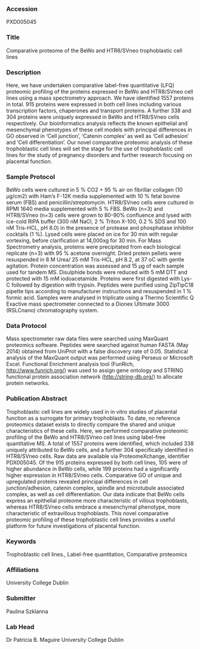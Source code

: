 ### Accession
PXD005045

### Title
Comparative proteome of the BeWo and HTR8/SVneo trophoblastic cell lines

### Description
Here, we have undertaken comparative label-free quantitative (LFQ) proteomic profiling of the proteins expressed in BeWo and HTR8/SVneo cell lines using a mass spectrometry approach. We have identified 1557 proteins in total. 915 proteins were expressed in both cell lines including various transcription factors, chaperones and transport proteins. A further 338 and 304 proteins were uniquely expressed in BeWo and HTR8/SVneo cells respectively. Our bioinformatics analysis reflects the known epithelial and mesenchymal phenotypes of these cell models with principal differences in GO observed in ‘Cell junction’, ‘Catenin complex’ as well as ‘Cell adhesion’ and ‘Cell differentiation’. Our novel comparative proteomic analysis of these trophoblastic cell lines will set the stage for the use of trophoblastic cell lines for the study of pregnancy disorders and further research focusing on placental function.

### Sample Protocol
BeWo cells were cultured in 5 % CO2 + 95 % air on fibrillar collagen (10 µg/cm2) with Ham’s F-12K media supplemented with 10 % fetal bovine serum (FBS) and penicillin/streptomycin. HTR8/SVneo cells were cultured in RPMI 1640 media supplemented with 5 % FBS.  BeWo (n=3) and HTR8/SVneo (n=3) cells were grown to 80-90% confluence and lysed with ice-cold RIPA buffer (300 nM NaCl, 2 % Triton X-100, 0.2 % SDS and 100 nM Tris-HCL, pH 8.0) in the presence of protease and phosphatase inhibitor cocktails (1 %). Lysed cells were placed on ice for 30 min with regular vortexing, before clarification at 14,000xg for 30 min. For Mass Spectrometry analysis, proteins were precipitated from each biological replicate (n=3) with 95 % acetone overnight.  Dried protein pellets were resuspended in 8 M Urea/ 25 mM Tris-HCL, pH 8.2, at 37 oC with gentle agitation.  Protein concentration was assessed and 15 µg of each sample used for tandem MS.  Disulphide bonds were reduced with 5 mM DTT and protected with 15 mM iodoacetamide.  Proteins were first digested with Lys-C followed by digestion with trypsin.  Peptides were purified using ZipTipC18 pipette tips according to manufacturer instructions and resuspended in 1 % formic acid. Samples were analysed in triplicate using a Thermo Scientific Q Exactive mass spectrometer connected to a Dionex Ultimate 3000 (RSLCnano) chromatography system.

### Data Protocol
Mass spectrometer raw data files were searched using MaxQuant proteomics software. Peptides were searched against human FASTA (May 2014) obtained from UniProt with a false discovery rate of 0.05. Statistical analysis of the MaxQuant output was performed using Perseus or Microsoft Excel. Functional Enrichment analysis tool (FunRich, http://www.funrich.org/) was used to assign gene ontology and STRING functional protein association network (http://string-db.org/) to allocate protein networks.

### Publication Abstract
Trophoblastic cell lines are widely used in in vitro studies of placental function as a surrogate for primary trophoblasts. To date, no reference proteomics dataset exists to directly compare the shared and unique characteristics of these cells. Here, we performed comparative proteomic profiling of the BeWo and HTR8/SVneo cell lines using label-free quantitative MS. A total of 1557 proteins were identified, which included 338 uniquely attributed to BeWo cells, and a further 304 specifically identified in HTR8/SVneo cells. Raw data are available via ProteomeXchange, identifier PDX005045. Of the 915 proteins expressed by both cell lines, 105 were of higher abundance in BeWo cells, while 199 proteins had a significantly higher expression in HTR8/SVneo cells. Comparative GO of unique and upregulated proteins revealed principal differences in cell junction/adhesion, catenin complex, spindle and microtubule associated complex, as well as cell differentiation. Our data indicate that BeWo cells express an epithelial proteome more characteristic of villous trophoblasts, whereas HTR8/SVneo cells embrace a mesenchymal phenotype, more characteristic of extravillous trophoblasts. This novel comparative proteomic profiling of these trophoblastic cell lines provides a useful platform for future investigations of placental function.

### Keywords
Trophoblastic cell lines., Label-free quantitation, Comparative proteomics

### Affiliations
University College Dublin

### Submitter
Paulina Szklanna

### Lab Head
Dr Patricia B. Maguire
University College Dublin


